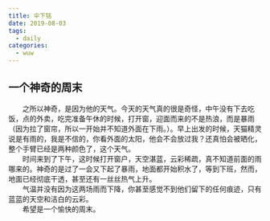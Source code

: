 ```yaml
---
title: 伞下铭
date: 2019-08-03
tags:
  - daily
categories:
  - wuw
---
```


## 一个神奇的周末
&emsp;&emsp;之所以神奇，是因为他的天气。今天的天气真的很是奇怪，中午没有下去吃饭，点的外卖，吃完准备午休的时候，打开窗，迎面而来的不是热浪，而是暴雨（因为拉了窗帘，所以一开始并不知道外面在下雨。）。早上出发的时候，天猫精灵说是有雨的，我是不信的，你看外面的太阳，他会不会放过我？还真怕会被晒化，整个手臂已经是两种颜色了，这个天气。  
&emsp;&emsp;时间来到了下午，这时候打开窗户，天空湛蓝，云彩稀疏，真不知道前面的雨哪来的。神奇的是过了一会又下起了暴雨，地面都开始积水了，等到下班，然而，地面已经彻底干透，甚至还有一丝丝热气上升。  
&emsp;&emsp;气温并没有因为这两场雨而下降，你甚至感觉不到他们留下的任何痕迹，只有蓝蓝的天空和洁白的云彩。  
&emsp;&emsp;希望是一个愉快的周末。